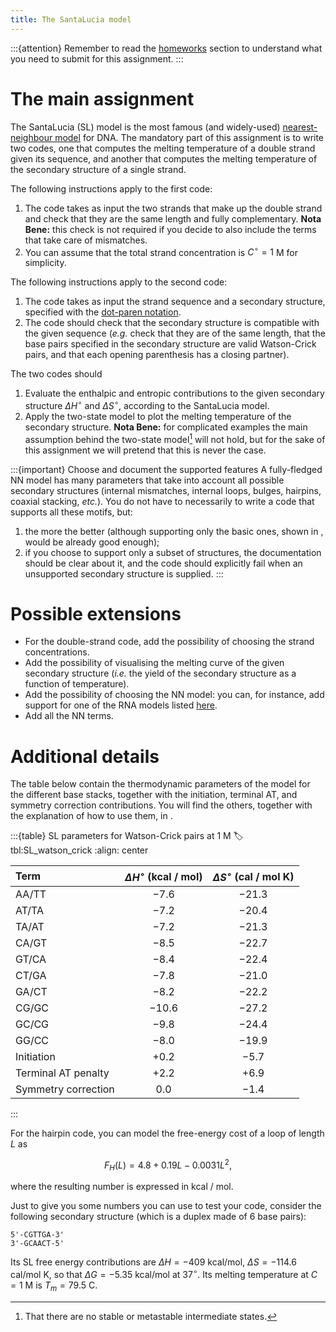 ```yaml
---
title: The SantaLucia model
---
```


:::{attention}
Remember to read the [homeworks](#sec:homeworks) section to understand what you need to submit for this assignment.
:::

# The main assignment

The SantaLucia (SL) model is the most famous (and widely-used) [nearest-neighbour model](#sec:NN_models) for DNA. The mandatory part of this assignment is to write two codes, one that computes the melting temperature of a double strand given its sequence, and another that computes the melting temperature of the secondary structure of a single strand.

The following instructions apply to the first code:

1. The code takes as input the two strands that make up the double strand and check that they are the same length and fully complementary. **Nota Bene:** this check is not required if you decide to also include the terms that take care of mismatches.
2. You can assume that the total strand concentration is $C^\circ = 1$ M for simplicity.

The following instructions apply to the second code:

1. The code takes as input the strand sequence and a secondary structure, specified with the [dot-paren notation](#sec:dot-paren).
2. The code should check that the secondary structure is compatible with the given sequence (*e.g.* check that they are of the same length, that the base pairs specified in the secondary structure are valid Watson-Crick pairs, and that each opening parenthesis has a closing partner).

The two codes should

1. Evaluate the enthalpic and entropic contributions to the given secondary structure $\Delta H^\circ$ and $\Delta S^\circ$, according to the SantaLucia model.
2. Apply the two-state model to plot the melting temperature of the secondary structure. **Nota Bene:** for complicated examples the main assumption behind the two-state model[^two_state] will not hold, but for the sake of this assignment we will pretend that this is never the case.

:::{important} Choose and document the supported features
A fully-fledged NN model has many parameters that take into account all possible secondary structures (internal mismatches, internal loops, bulges, hairpins, coaxial stacking, *etc.*). You do not have to necessarily to write a code that supports all these motifs, but:

1. the more the better (although supporting only the basic ones, shown in [](#tbl:SL_watson_crick), would be already good enough);
2. if you choose to support only a subset of structures, the documentation should be clear about it, and the code should explicitly fail when an unsupported secondary structure is supplied.
:::

[^two_state]: That there are no stable or metastable intermediate states.

# Possible extensions

* For the double-strand code, add the possibility of choosing the strand concentrations.
* Add the possibility of visualising the melting curve of the given secondary structure (*i.e.* the yield of the secondary structure as a function of temperature).
* Add the possibility of choosing the NN model: you can, for instance, add support for one of the RNA models listed [here](https://rna.urmc.rochester.edu/NNDB/).
* Add all the NN terms.

# Additional details

The table below contain the thermodynamic parameters of the model for the different base stacks, together with the initiation, terminal AT, and symmetry correction contributions. You will find the others, together with the explanation of how to use them, in [](doi:10.1146/annurev.biophys.32.110601.141800).

:::{table} SL parameters for Watson-Crick pairs at 1 M
:label: tbl:SL_watson_crick
:align: center

|Term|$\Delta H^\circ$ (kcal / mol)|$\Delta S^\circ$ (cal / mol K)|
|:---|:---:|:---:|
AA/TT | −7.6 | −21.3 |
AT/TA | −7.2 | −20.4 |
TA/AT | −7.2 | −21.3 |
CA/GT | −8.5 | −22.7 |
GT/CA | −8.4 | −22.4 |
CT/GA | −7.8 | −21.0 |
GA/CT | −8.2 | −22.2 |
CG/GC | −10.6 | −27.2 |
GC/CG | −9.8 | −24.4 |
GG/CC | −8.0 | −19.9 |
Initiation | +0.2 | −5.7 |
Terminal AT penalty | +2.2 | +6.9 |
Symmetry correction | 0.0 | −1.4 |
:::

For the hairpin code, you can model the free-energy cost of a loop of length $L$ as

$$
F_H(L) = 4.8 + 0.19 L - 0.0031 L^2,
$$

where the resulting number is expressed in kcal / mol.

Just to give you some numbers you can use to test your code, consider the following secondary structure (which is a duplex made of 6 base pairs):

```
5'-CGTTGA-3'
3'-GCAACT-5'
```

Its SL free energy contributions are $\Delta H = -409$ kcal/mol, $\Delta S = -114.6$ cal/mol K, so that $\Delta G = -5.35$ kcal/mol at 37$^\circ$. Its melting temperature at $C = 1$ M is $T_m = 79.5$ C.
